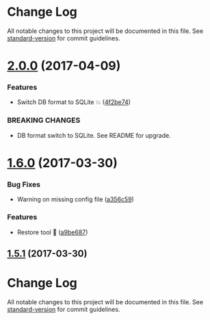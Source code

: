 # Change Log

All notable changes to this project will be documented in this file. See [standard-version](https://github.com/conventional-changelog/standard-version) for commit guidelines.

<a name="2.0.0"></a>
# [2.0.0](https://github.com/avaly/backup-to-cloud/compare/v1.6.0...v2.0.0) (2017-04-09)


### Features

* Switch DB format to SQLite :boom: ([4f2be74](https://github.com/avaly/backup-to-cloud/commit/4f2be74))


### BREAKING CHANGES

* DB format switch to SQLite. See README for upgrade.



<a name="1.6.0"></a>
# [1.6.0](https://github.com/avaly/backup-to-cloud/compare/v1.5.0...v1.6.0) (2017-03-30)


### Bug Fixes

* Warning on missing config file ([a356c59](https://github.com/avaly/backup-to-cloud/commit/a356c59))


### Features

* Restore tool :tada: ([a9be687](https://github.com/avaly/backup-to-cloud/commit/a9be687))



<a name="1.5.1"></a>
## [1.5.1](https://github.com/avaly/backup-to-cloud/compare/v1.5.0...v1.5.1) (2017-03-30)



# Change Log

All notable changes to this project will be documented in this file. See [standard-version](https://github.com/conventional-changelog/standard-version) for commit guidelines.
